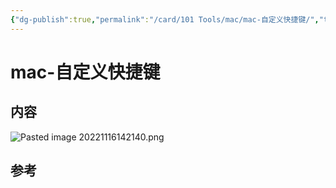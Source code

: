 ```yaml
---
{"dg-publish":true,"permalink":"/card/101 Tools/mac/mac-自定义快捷键/","tags":["mac"],"noteIcon":"2","created":"2022-11-16T14:19:58+08:00","updated":"2024-02-01T13:14:57+08:00"}
---
```



# mac-自定义快捷键

## 内容

![Pasted image 20221116142140.png](/img/user/attachs/Pasted%20image%2020221116142140.png)

## 参考